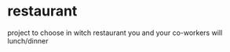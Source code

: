 restaurant
==========

project to choose in witch restaurant you and your co-workers will lunch/dinner